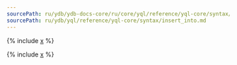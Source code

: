 ```yaml
---
sourcePath: ru/ydb/ydb-docs-core/ru/core/yql/reference/yql-core/syntax/insert_into.md
sourcePath: ru/ydb/yql/reference/yql-core/syntax/insert_into.md
---
```


{% include [x](_includes/insert_into.md) %}

{% include [x](_includes/insert_hints.md) %}
